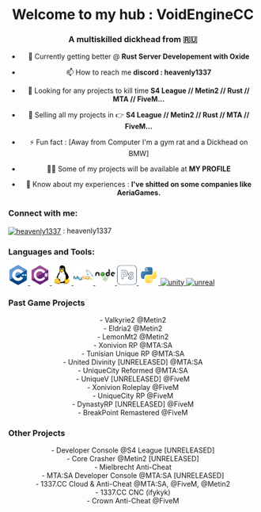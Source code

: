 <center><h1 align="center">Welcome to my hub : VoidEngineCC</h1>
<h3 align="center">A multiskilled dickhead from 🇷🇺</h3>

- 🔭 Currently getting better @ **Rust Server Developement with Oxide**

- 📫 How to reach me **discord : heavenly1337**

- 👯 Looking for any projects to kill time **S4 League // Metin2 // Rust // MTA // FiveM...**

- 🤝 Selling all my projects in 👉 **S4 League // Metin2 // Rust // MTA // FiveM...**

- ⚡ Fun fact :  [Away from Computer I'm a gym rat and a Dickhead on BMW]

- 👨‍💻 Some of my projects will be available at **MY PROFILE**

- 📄 Know about my experiences : **I've shitted on some companies like AeriaGames.**

<h3 align="left">Connect with me:</h3>
<p align="left">
<a href="https://discord.gg/" target="blank"><img align="center" src="https://raw.githubusercontent.com/rahuldkjain/github-profile-readme-generator/master/src/images/icons/Social/discord.svg" alt="heavenly1337" height="30" width="40" /></a> : heavenly1337
</p>

<h3 align="left">Languages and Tools:</h3>
<p align="left"> <a href="https://www.w3schools.com/cpp/" target="_blank" rel="noreferrer"> <img src="https://raw.githubusercontent.com/devicons/devicon/master/icons/cplusplus/cplusplus-original.svg" alt="cplusplus" width="40" height="40"/> </a> <a href="https://www.w3schools.com/cs/" target="_blank" rel="noreferrer"> <img src="https://raw.githubusercontent.com/devicons/devicon/master/icons/csharp/csharp-original.svg" alt="csharp" width="40" height="40"/> </a> <a href="https://www.linux.org/" target="_blank" rel="noreferrer"> <img src="https://raw.githubusercontent.com/devicons/devicon/master/icons/linux/linux-original.svg" alt="linux" width="40" height="40"/> </a> <a href="https://www.mysql.com/" target="_blank" rel="noreferrer"> <img src="https://raw.githubusercontent.com/devicons/devicon/master/icons/mysql/mysql-original-wordmark.svg" alt="mysql" width="40" height="40"/> </a> <a href="https://nodejs.org" target="_blank" rel="noreferrer"> <img src="https://raw.githubusercontent.com/devicons/devicon/master/icons/nodejs/nodejs-original-wordmark.svg" alt="nodejs" width="40" height="40"/> </a> <a href="https://www.photoshop.com/en" target="_blank" rel="noreferrer"> <img src="https://raw.githubusercontent.com/devicons/devicon/master/icons/photoshop/photoshop-line.svg" alt="photoshop" width="40" height="40"/> </a> <a href="https://www.python.org" target="_blank" rel="noreferrer"> <img src="https://raw.githubusercontent.com/devicons/devicon/master/icons/python/python-original.svg" alt="python" width="40" height="40"/> </a> <a href="https://unity.com/" target="_blank" rel="noreferrer"> <img src="https://www.vectorlogo.zone/logos/unity3d/unity3d-icon.svg" alt="unity" width="40" height="40"/> </a> <a href="https://unrealengine.com/" target="_blank" rel="noreferrer"> <img src="https://raw.githubusercontent.com/kenangundogan/fontisto/036b7eca71aab1bef8e6a0518f7329f13ed62f6b/icons/svg/brand/unreal-engine.svg" alt="unreal" width="40" height="40"/> </a> </p>

<h3 align="left">Past Game Projects</h3>
- Valkyrie2 @Metin2
<br>
- Eldria2 @Metin2
<br>
- LemonMt2 @Metin2
<br>
- Xonivion RP @MTA:SA
<br>
- Tunisian Unique RP @MTA:SA
<br>
- United Divinity [UNRELEASED] @MTA:SA
<br>
- UniqueCity Reformed @MTA:SA
<br>
- UniqueV [UNRELEASED] @FiveM
<br>
- Xonivion Roleplay @FiveM
<br>
- UniqueCity RP @FiveM
<br>
- DynastyRP [UNRELEASED] @FiveM
<br>
- BreakPoint Remastered @FiveM
<br>

<h3 align="left">Other Projects</h3>
- Developer Console @S4 League [UNRELEASED]
<br>
- Core Crasher @Metin2 [UNRELEASED]
<br>
- Mielbrecht Anti-Cheat
<br>
- MTA:SA Developer Console @MTA:SA [UNRELEASED]
<br>
- 1337.CC Cloud & Anti-Cheat @MTA:SA, @FiveM, @Metin2
<br>
- 1337.CC CNC (ifykyk)
<br>
- Crown Anti-Cheat @FiveM
<br>
</center>
